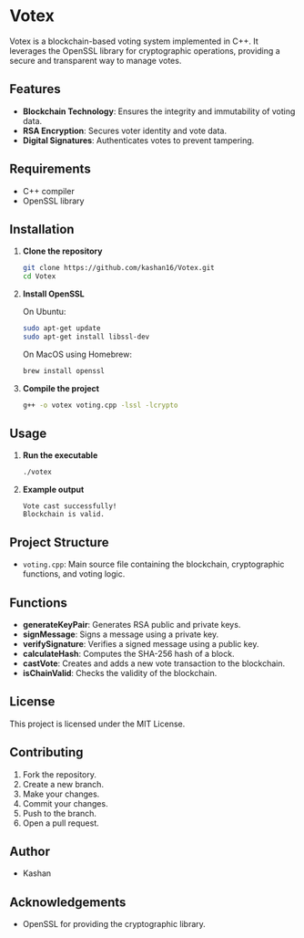 # Votex

Votex is a blockchain-based voting system implemented in C++. It leverages the OpenSSL library for cryptographic operations, providing a secure and transparent way to manage votes.

## Features

- **Blockchain Technology**: Ensures the integrity and immutability of voting data.
- **RSA Encryption**: Secures voter identity and vote data.
- **Digital Signatures**: Authenticates votes to prevent tampering.

## Requirements

- C++ compiler
- OpenSSL library

## Installation

1. **Clone the repository**
    ```bash
    git clone https://github.com/kashan16/Votex.git
    cd Votex
    ```

2. **Install OpenSSL**

    On Ubuntu:
    ```bash
    sudo apt-get update
    sudo apt-get install libssl-dev
    ```

    On MacOS using Homebrew:
    ```bash
    brew install openssl
    ```

3. **Compile the project**
    ```bash
    g++ -o votex voting.cpp -lssl -lcrypto
    ```

## Usage

1. **Run the executable**
    ```bash
    ./votex
    ```

2. **Example output**
    ```
    Vote cast successfully!
    Blockchain is valid.
    ```

## Project Structure

- `voting.cpp`: Main source file containing the blockchain, cryptographic functions, and voting logic.

## Functions

- **generateKeyPair**: Generates RSA public and private keys.
- **signMessage**: Signs a message using a private key.
- **verifySignature**: Verifies a signed message using a public key.
- **calculateHash**: Computes the SHA-256 hash of a block.
- **castVote**: Creates and adds a new vote transaction to the blockchain.
- **isChainValid**: Checks the validity of the blockchain.

## License

This project is licensed under the MIT License.

## Contributing

1. Fork the repository.
2. Create a new branch.
3. Make your changes.
4. Commit your changes.
5. Push to the branch.
6. Open a pull request.

## Author

- Kashan

## Acknowledgements

- OpenSSL for providing the cryptographic library.
